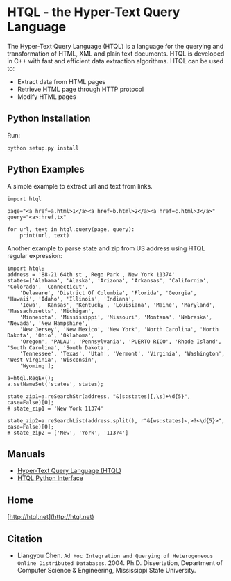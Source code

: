 # HTQL - the Hyper-Text Query Language

The Hyper-Text Query Language (HTQL) is a language for the querying and transformation of HTML, XML and plain text documents. HTQL is developed in C++ with fast and efficient data extraction algorithms. HTQL can be used to:

- Extract data from HTML pages
- Retrieve HTML page through HTTP protocol
- Modify HTML pages

## Python Installation

Run: 
```
python setup.py install
```
  
## Python Examples

A simple example to extract url and text from links.

```
import htql

page="<a href=a.html>1</a><a href=b.html>2</a><a href=c.html>3</a>"
query="<a>:href,tx"

for url, text in htql.query(page, query): 
    print(url, text)
```

Another example to parse state and zip from US address using HTQL regular expression:

```
import htql; 
address = '88-21 64th st , Rego Park , New York 11374'
states=['Alabama', 'Alaska', 'Arizona', 'Arkansas', 'California', 'Colorado', 'Connecticut', 
	'Delaware', 'District Of Columbia', 'Florida', 'Georgia', 'Hawaii', 'Idaho', 'Illinois', 'Indiana', 
	'Iowa', 'Kansas', 'Kentucky', 'Louisiana', 'Maine', 'Maryland', 'Massachusetts', 'Michigan', 
	'Minnesota', 'Mississippi', 'Missouri', 'Montana', 'Nebraska', 'Nevada', 'New Hampshire', 
	'New Jersey', 'New Mexico', 'New York', 'North Carolina', 'North Dakota', 'Ohio', 'Oklahoma', 
	'Oregon', 'PALAU', 'Pennsylvania', 'PUERTO RICO', 'Rhode Island', 'South Carolina', 'South Dakota', 
	'Tennessee', 'Texas', 'Utah', 'Vermont', 'Virginia', 'Washington', 'West Virginia', 'Wisconsin', 
	'Wyoming']; 

a=htql.RegEx(); 
a.setNameSet('states', states);

state_zip1=a.reSearchStr(address, "&[s:states][,\s]+\d{5}", case=False)[0]; 
# state_zip1 = 'New York 11374'

state_zip2=a.reSearchList(address.split(), r"&[ws:states]<,>?<\d{5}>", case=False)[0]; 
# state_zip2 = ['New', 'York', '11374']
```

## Manuals

- [Hyper-Text Query Language (HTQL)](http://htql.net/htql-manual.pdf)
- [HTQL Python Interface](http://htql.net/htql-python-manual.pdf)

## Home

  [http://htql.net](http://htql.net)

## Citation
- Liangyou Chen. `Ad Hoc Integration and Querying of Heterogeneous Online Distributed Databases`. 2004. Ph.D. Dissertation, Department of Computer Science & Engineering, Mississippi State University.
